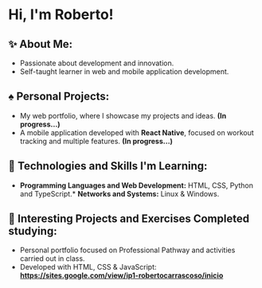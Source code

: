 # Hi, I'm Roberto!  

## ✨ About Me:  
* Passionate about development and innovation.  
* Self-taught learner in web and mobile application development.  

## ♠︎ Personal Projects:  
* My web portfolio, where I showcase my projects and ideas. **(In progress...)**  
* A mobile application developed with **React Native**, focused on workout tracking and multiple features. **(In progress...)**  

## 🌟 Technologies and Skills I'm Learning:  
* **Programming Languages and Web Development:** HTML, CSS, Python and TypeScript.* **Networks and Systems:** Linux & Windows.  

## 🦈 Interesting Projects and Exercises Completed studying:  
* Personal portfolio focused on Professional Pathway and activities carried out in class.
* Developed with HTML, CSS & JavaScript: **https://sites.google.com/view/ip1-robertocarrascoso/inicio**  
